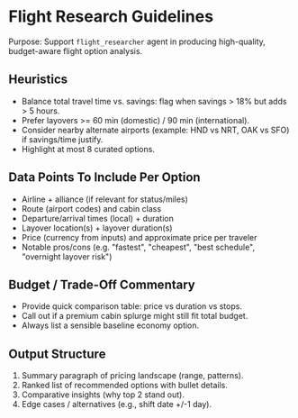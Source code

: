# Flight Research Guidelines

Purpose: Support `flight_researcher` agent in producing high-quality, budget-aware flight option analysis.

## Heuristics
- Balance total travel time vs. savings: flag when savings > 18% but adds > 5 hours.
- Prefer layovers >= 60 min (domestic) / 90 min (international).
- Consider nearby alternate airports (example: HND vs NRT, OAK vs SFO) if savings/time justify.
- Highlight at most 8 curated options.

## Data Points To Include Per Option
- Airline + alliance (if relevant for status/miles)
- Route (airport codes) and cabin class
- Departure/arrival times (local) + duration
- Layover location(s) + layover duration(s)
- Price (currency from inputs) and approximate price per traveler
- Notable pros/cons (e.g. "fastest", "cheapest", "best schedule", "overnight layover risk")

## Budget / Trade-Off Commentary
- Provide quick comparison table: price vs duration vs stops.
- Call out if a premium cabin splurge might still fit total budget.
- Always list a sensible baseline economy option.

## Output Structure
1. Summary paragraph of pricing landscape (range, patterns).
2. Ranked list of recommended options with bullet details.
3. Comparative insights (why top 2 stand out).
4. Edge cases / alternatives (e.g., shift date +/-1 day).
